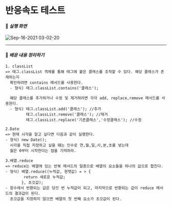 # 반응속도 테스트
#### 🎯 *실행 화면*



![Sep-16-2021 03-02-20](https://user-images.githubusercontent.com/86669143/133485811-1159e619-2829-45a0-aed4-136df46f9bbd.gif)





---
#### 🧩 *배운 내용 정리하기*

    1. classList
    => 태그.classList 객체를 통해 태그에 붙은 클래스를 조작할 수 있다. 해당 클래스가 존재하는지 
      확인하려면 contains 메서드를 사용한다.
      - 형식) 태그.classList.contains('클래스');
      
      해당 클래스를 추가하거나 수정 및 제거하려면 각각 add, replace,remove 메서드를 사용한다.
      - 형식) 태그.classList.add('클래스'); //추가
             태그.classList.remove('클래스'); //제거
             태그.classList.replace('기존클래스','수정클래스'); //수정
    
    2.Date
    => 현재 시각을 알고 싶다면 다음과 같이 실행한다.
    - 형식) new Date();
      시각을 직접 지정하고 싶을 떄는 인수로 연,월,일,시,분,초를 넣는데
      월은 0부터 시작한다는 점을 기억하라. 
    
    3.배열.reduce 
    => reduce는 배열에 있는 반복 메서드의 일종으로 배열의 요소들을 하나의 값으로 합친다.
    - 형식) 배열.reduce((누적값, 현잿값) = > {
            return 새로운 누적값;
           }, 초깃값);
    - 함수에서 반환되는 값은 당므 번 누적값이 되고, 마지막으로 반환되는 값이 reduce 메서드의 결과값이 된다.
      초깃값을 지정하지 않으면 배열의 첫 번째 요소가 초깃값이 된다.